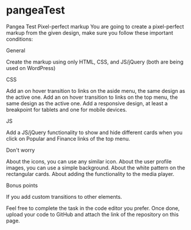 # pangeaTest
Pangea Test
Pixel-perfect markup
You are going to create a pixel-perfect markup from the given design, make sure you follow these important conditions:



General

Create the markup using only HTML, CSS, and JS/jQuery (both are being used on WordPress)


CSS

Add an on hover transition to links on the aside menu, the same design as the active one.
Add an on hover transition to links on the top menu, the same design as the active one.
Add a responsive design, at least a breakpoint for tablets and one for mobile devices.


JS

Add a JS/jQuery functionality to show and hide different cards when you click on Popular and Finance links of the top menu.


Don't worry

About the icons, you can use any similar icon.
About the user profile images, you can use a simple background.
About the white pattern on the rectangular cards.
About adding the functionality to the media player.


Bonus points

If you add custom transitions to other elements.


Feel free to complete the task in the code editor you prefer. Once done, upload your code to GitHub and attach the link of the repository on this page.
